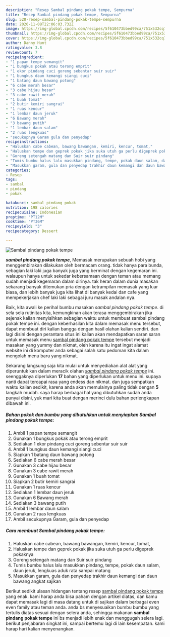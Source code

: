 ```yaml
---
description: "Resep Sambal pindang pokak tempe, Sempurna"
title: "Resep Sambal pindang pokak tempe, Sempurna"
slug: 520-resep-sambal-pindang-pokak-tempe-sempurna
date: 2020-11-08T22:06:03.732Z
image: https://img-global.cpcdn.com/recipes/5f610473bbed99ca/751x532cq70/sambal-pindang-pokak-tempe-foto-resep-utama.jpg
thumbnail: https://img-global.cpcdn.com/recipes/5f610473bbed99ca/751x532cq70/sambal-pindang-pokak-tempe-foto-resep-utama.jpg
cover: https://img-global.cpcdn.com/recipes/5f610473bbed99ca/751x532cq70/sambal-pindang-pokak-tempe-foto-resep-utama.jpg
author: Danny Hunt
ratingvalue: 3.8
reviewcount: 7
recipeingredient:
- "1 papan tempe semangit"
- "1 bungkus pokak atau terong emprit"
- "1 ekor pindang cuci goreng sebentar suir suir"
- "1 bungkus daun kemangi siangi cuci"
- "1 batang daun bawang potong"
- "6 cabe merah besar"
- "3 cabe hijau besar"
- "3 cabe rawit merah"
- "1 buah tomat"
- "2 butir kemiri sangrai"
- "1 ruas kencur"
- "1 lembar daun jeruk"
- "6 Bawang merah"
- "3 bawang putih"
- "1 lembar daun salam"
- "2 ruas lengkuas"
- "secukupnya Garam gula dan penyedap"
recipeinstructions:
- "Haluskan cabe cabean, bawang bawangan, kemiri, kencur, tomat,"
- "Haluskan tempe dan geprek pokak jika suka utuh ga perlu digeprek pokaknya"
- "Goreng setengah matang dan Suir suir pindang"
- "Tumis bumbu halus lalu masukkan pindang, tempe, pokak daun salam, daun jeruk, lengkuas aduk rata sampai matang"
- "Masukkan garam, gula dan penyedap trakhir daun kemangi dan daun bawang angkat sajikan"
categories:
- Resep
tags:
- sambal
- pindang
- pokak

katakunci: sambal pindang pokak 
nutrition: 198 calories
recipecuisine: Indonesian
preptime: "PT12M"
cooktime: "PT36M"
recipeyield: "3"
recipecategory: Dessert

---
```



![Sambal pindang pokak tempe](https://img-global.cpcdn.com/recipes/5f610473bbed99ca/751x532cq70/sambal-pindang-pokak-tempe-foto-resep-utama.jpg)

<b><i>sambal pindang pokak tempe</i></b>, Memasak merupakan sebuah hobi yang menggembirakan dilakukan oleh bermacam orang. tidak hanya para bunda, sebagian laki laki juga banyak juga yang berminat dengan kegemaran ini. walaupun hanya untuk sekedar kebersamaan dengan teman atau memang sudah menjadi kegemaran dalam dirinya. tak heran dalam dunia masakan sekarang banyak ditemukan pria dengan ketrampilan memasak yang luar biasa, dan lebih banyak juga kita lihat di banyak kedai dan cafe yang mempekerjakan chef laki laki sebagai juru masak andalan nya.

Baik, kita awali ke perihal bumbu masakan <i>sambal pindang pokak tempe</i>. di sela sela rutinitas kita, kemungkinan akan terasa menggembirakan jika sejenak kalian menyisihkan sebagian waktu untuk membuat sambal pindang pokak tempe ini. dengan keberhasilan kita dalam memasak menu tersebut, dapat membuat diri kalian bangga dengan hasil olahan kalian sendiri. dan lagi disini dengan perantara situs ini kalian akan mendapatkan saran saran untuk memasak menu <u>sambal pindang pokak tempe</u> tersebut menjadi masakan yang yummy dan nikmat, oleh karena itu ingat ingat alamat website ini di komputer anda sebagai salah satu pedoman kita dalam mengolah menu baru yang nikmat.




Sekarang langsung saja kita mulai untuk menyediakan alat alat yang diperuntuk kan dalam meracik olahan <u><i>sambal pindang pokak tempe</i></u> ini. seenggaknya diperlukan <b>17</b> bahan yang diperlukan untuk menu ini. supaya nanti dapat tercapai rasa yang endess dan nikmat. dan juga sempatkan waktu kalian sedikit, karena anda akan memulainya paling tidak dengan <b>5</b> langkah mudah. saya harap berbagai hal yang dibutuhkan sudah anda punyai disini, yuk mari kita buat dengan merinci dulu bahan perlengkapan dibawah ini.

<!--inarticleads1-->

##### Bahan pokok dan bumbu yang dibutuhkan untuk menyiapkan Sambal pindang pokak tempe:

1. Ambil 1 papan tempe semangit
1. Gunakan 1 bungkus pokak atau terong emprit
1. Sediakan 1 ekor pindang cuci goreng sebentar suir suir
1. Ambil 1 bungkus daun kemangi siangi cuci
1. Siapkan 1 batang daun bawang potong
1. Sediakan 6 cabe merah besar
1. Gunakan 3 cabe hijau besar
1. Gunakan 3 cabe rawit merah
1. Gunakan 1 buah tomat
1. Siapkan 2 butir kemiri sangrai
1. Gunakan 1 ruas kencur
1. Sediakan 1 lembar daun jeruk
1. Gunakan 6 Bawang merah
1. Sediakan 3 bawang putih
1. Ambil 1 lembar daun salam
1. Gunakan 2 ruas lengkuas
1. Ambil secukupnya Garam, gula dan penyedap




<!--inarticleads2-->

##### Cara membuat Sambal pindang pokak tempe:

1. Haluskan cabe cabean, bawang bawangan, kemiri, kencur, tomat,
1. Haluskan tempe dan geprek pokak jika suka utuh ga perlu digeprek pokaknya
1. Goreng setengah matang dan Suir suir pindang
1. Tumis bumbu halus lalu masukkan pindang, tempe, pokak daun salam, daun jeruk, lengkuas aduk rata sampai matang
1. Masukkan garam, gula dan penyedap trakhir daun kemangi dan daun bawang angkat sajikan




Berikut sedikit ulasan hidangan tentang resep <u>sambal pindang pokak tempe</u> yang enak. kami harap anda bisa paham dengan artikel diatas, dan kamu dapat memasak lagi di masa datang untuk di sajikan dalam berbagai even even family atau teman anda. anda bs menyesuaikan bumbu bumbu yang tertulis diatas sesuai dengan selera anda, sehingga makanan <b>sambal pindang pokak tempe</b> ini bs menjadi lebih enak dan menggugah selera lagi. berikut penjabaran singkat ini, sampai bertemu lagi di lain kesempatan. kami harap hari kalian menyenangkan.
